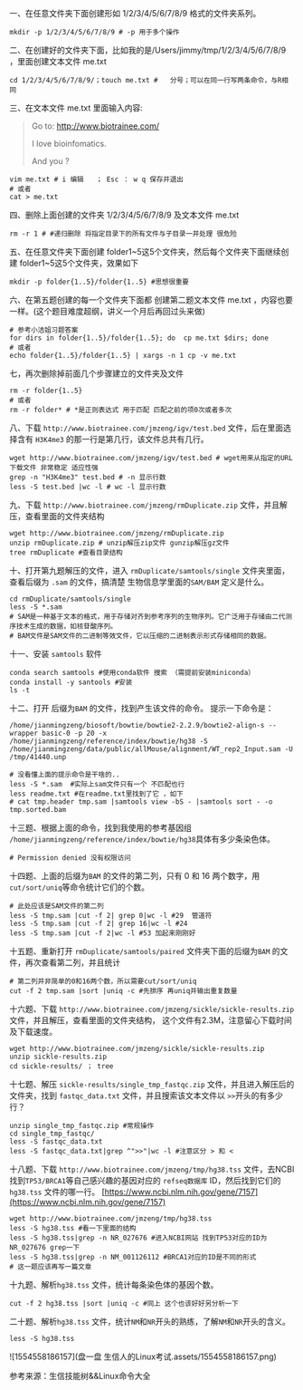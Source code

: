 一、在任意文件夹下面创建形如 1/2/3/4/5/6/7/8/9 格式的文件夹系列。
```{shell}
mkdir -p 1/2/3/4/5/6/7/8/9 # -p 用于多个操作
```
二、在创建好的文件夹下面，比如我的是/Users/jimmy/tmp/1/2/3/4/5/6/7/8/9 ，里面创建文本文件 me.txt
```{shell}
cd 1/2/3/4/5/6/7/8/9/；touch me.txt #   分号；可以在同一行写两条命令，与R相同
```
三、在文本文件 me.txt 里面输入内容:
> Go to: http://www.biotrainee.com/
>
> I love bioinfomatics.
>
> And you ?

```{shell}
vim me.txt # i 编辑   ； Esc ： w q 保存并退出
# 或者
cat > me.txt
```
四、删除上面创建的文件夹 1/2/3/4/5/6/7/8/9 及文本文件 me.txt
```{shell}
rm -r 1 # #递归删除 将指定目录下的所有文件与子目录一并处理 很危险
```
五、在任意文件夹下面创建 folder1~5这5个文件夹，然后每个文件夹下面继续创建 folder1~5这5个文件夹，效果如下
```{shell}
mkdir -p folder{1..5}/folder{1..5} #思想很重要
```
六、在第五题创建的每一个文件夹下面都 创建第二题文本文件 me.txt ，内容也要一样。(这个题目难度超纲，讲义一个月后再回过头来做)
```{shell}
# 参考小洁姐习题答案
for dirs in folder{1..5}/folder{1..5}; do  cp me.txt $dirs; done
# 或者
echo folder{1..5}/folder{1..5} | xargs -n 1 cp -v me.txt
```
七，再次删除掉前面几个步骤建立的文件夹及文件
```{shell}
rm -r folder{1..5}
# 或者
rm -r folder* # *是正则表达式 用于匹配 匹配之前的项0次或者多次
```
八、下载 `http://www.biotrainee.com/jmzeng/igv/test.bed` 文件，后在里面选择含有 `H3K4me3` 的那一行是第几行，该文件总共有几行。
```{shell}
wget http://www.biotrainee.com/jmzeng/igv/test.bed # wget用来从指定的URL下载文件 非常稳定 适应性强
grep -n "H3K4me3" test.bed # -n 显示行数
less -S test.bed |wc -l # wc -l 显示行数
```
九、下载 `http://www.biotrainee.com/jmzeng/rmDuplicate.zip` 文件，并且解压，查看里面的文件夹结构
```{shell}
wget http://www.biotrainee.com/jmzeng/rmDuplicate.zip 
unzip rmDuplicate.zip # unzip解压zip文件 gunzip解压gz文件 
tree rmDuplicate #查看目录结构
```
十、打开第九题解压的文件，进入 `rmDuplicate/samtools/single` 文件夹里面，查看后缀为 `.sam` 的文件，搞清楚 生物信息学里面的`SAM/BAM` 定义是什么。
```{shell}
cd rmDuplicate/samtools/single
less -S *.sam
# SAM是一种基于文本的格式，用于存储对齐到参考序列的生物序列。它广泛用于存储由二代测序技术生成的数据，如核苷酸序列。
# BAM文件是SAM文件的二进制等效文件，它以压缩的二进制表示形式存储相同的数据。
```
十一、安装 `samtools` 软件
```{shell}
conda search samtools #使用conda软件 搜索 （需提前安装miniconda）
conda install -y santools #安装
ls -t
```
十二、打开 后缀为`BAM` 的文件，找到产生该文件的命令。 提示一下命令是：
```
/home/jianmingzeng/biosoft/bowtie/bowtie2-2.2.9/bowtie2-align-s --wrapper basic-0 -p 20 -x /home/jianmingzeng/reference/index/bowtie/hg38 -S /home/jianmingzeng/data/public/allMouse/alignment/WT_rep2_Input.sam -U /tmp/41440.unp
```

```{shell}
# 没看懂上面的提示命令是干啥的..
less -S *.sam  #实际上sam文件只有一个 不匹配也行
less readme.txt #在readme.txt里找到了它 ，如下
# cat tmp.header tmp.sam |samtools view -bS - |samtools sort - -o tmp.sorted.bam
```



十三题、根据上面的命令，找到我使用的参考基因组 `/home/jianmingzeng/reference/index/bowtie/hg38`具体有多少条染色体。
```{shell}
# Permission denied 没有权限访问
```
十四题、上面的后缀为`BAM` 的文件的第二列，只有 0 和 16 两个数字，用 `cut/sort/uniq`等命令统计它们的个数。
```{shell}
# 此处应该是SAM文件的第二列
less -S tmp.sam |cut -f 2| grep 0|wc -l #29  管道符 
less -S tmp.sam |cut -f 2| grep 16|wc -l #24
less -S tmp.sam |cut -f 2|wc -l #53 加起来刚刚好
```
十五题、重新打开 `rmDuplicate/samtools/paired` 文件夹下面的后缀为`BAM` 的文件，再次查看第二列，并且统计
```{shell}
# 第二列并非简单的0和16两个数，所以需要cut/sort/uniq
cut -f 2 tmp.sam |sort |uniq -c #先排序 再uniq并输出重复数量
```
十六题、下载 `http://www.biotrainee.com/jmzeng/sickle/sickle-results.zip` 文件，并且解压，查看里面的文件夹结构， 这个文件有2.3M，注意留心下载时间及下载速度。
```{shell}
wget http://www.biotrainee.com/jmzeng/sickle/sickle-results.zip
unzip sickle-results.zip
cd sickle-results/ ； tree
```
十七题、解压 `sickle-results/single_tmp_fastqc.zip` 文件，并且进入解压后的文件夹，找到 `fastqc_data.txt` 文件，并且搜索该文本文件以 `>>`开头的有多少行？
```{shell}
unzip single_tmp_fastqc.zip #常规操作
cd single_tmp_fastqc/
less -S fastqc_data.txt
less -S fastqc_data.txt|grep ^">>"|wc -l #注意区分 > 和 <
```
十八题、下载 `http://www.biotrainee.com/jmzeng/tmp/hg38.tss` 文件，去NCBI找到`TP53/BRCA1`等自己感兴趣的基因对应的 `refseq数据库` ID，然后找到它们的`hg38.tss` 文件的哪一行。
[https://www.ncbi.nlm.nih.gov/gene/7157](https://www.ncbi.nlm.nih.gov/gene/7157)

```{shell}
wget http://www.biotrainee.com/jmzeng/tmp/hg38.tss
less -S hg38.tss #看一下里面的结构
less -S hg38.tss|grep -n NR_027676 #进入NCBI网站 找到TP53对应的ID为NR_027676 grep一下
less -S hg38.tss|grep -n NM_001126112 #BRCA1对应的ID是不同的形式
# 这一题应该再写一篇文章
```
十九题、解析`hg38.tss` 文件，统计每条染色体的基因个数。
```{shell}
cut -f 2 hg38.tss |sort |uniq -c #同上 这个也该好好另分析一下
```
二十题、解析`hg38.tss` 文件，统计`NM`和`NR`开头的熟练，了解`NM`和`NR`开头的含义。
```{shell}
less -S hg38.tss
```

![1554558186157](盘一盘 生信人的Linux考试.assets/1554558186157.png)

参考来源：生信技能树&&Linux命令大全